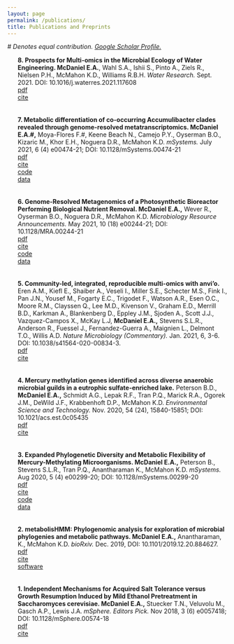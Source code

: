 ```yaml
---
layout: page
permalink: /publications/
title: Publications and Preprints
---
```


<i># Denotes equal contribution. <a href="https://scholar.google.com/citations?user=OJFxBWMAAAAJ&hl=en">Google Scholar Profile.</a></i>

<ul>
<b>8. Prospects for Multi-omics in the Microbial Ecology of Water Engineering. McDaniel E.A.</b>, Wahl S.A., Ishii S., Pinto A., Ziels R., Nielsen P.H., McMahon K.D., Williams R.B.H. <i>Water Research.</i> Sept. 2021. DOI: 10.1016/j.waterres.2021.117608 <br>
		<a href=""><div class="color-button">pdf</div></a><a href="../pdfs/McDaniel_WaterRes_Omics_Review.pdf"><div class="color-button">cite</div></a>
	<br>
	<br>
<b>7. Metabolic differentiation of co-occurring Accumulibacter clades revealed through genome-resolved metatranscriptomics. McDaniel E.A.#,</b> Moya-Flores F.#, Keene Beach N., Camejo P.Y., Oyserman B.O., Kizaric M., Khor E.H., 
Noguera D.R., McMahon K.D. <i>mSystems.</i> July 2021, 6 (4) e00474-21; DOI: 10.1128/mSystems.00474-21 <br>
		<a href=""><div class="color-button">pdf</div></a><a href=""><div class="color-button">cite</div></a><a href=""><div class="color-button">code</div></a><a href=""><div class="color-button">data</div></a>
	<br>
	<br>
<b>6. Genome-Resolved Metagenomics of a Photosynthetic Bioreactor Performing Biological Nutrient Removal. McDaniel E.A.,</b> Wever R., Oyserman B.O., Noguera D.R., McMahon K.D. <i>Microbiology Resource Announcements.</i> May 2021, 10 (18) e00244-21; DOI: 10.1128/MRA.00244-21  <br>
		<a href=""><div class="color-button">pdf</div></a><a href=""><div class="color-button">cite</div></a><a href=""><div class="color-button">code</div></a><a href=""><div class="color-button">data</div></a>
	<br>
	<br>
<b>5. Community-led, integrated, reproducible multi-omics with anvi’o.</b> Eren A.M., Kiefl E., Shaiber A., Veseli I., Miller S.E., Schecter M.S., Fink I., Pan J.N., Yousef M., Fogarty E.C., Trigodet F., Watson A.R., Esen O.C., Moore R.M., Clayssen Q., Lee M.D., Kivenson V., Graham E.D., Merrill B.D., Karkman A., Blankenberg D., Eppley J.M., Sjoden A., Scott J.J., Vazquez-Campos X., McKay L.J, <b>McDaniel E.A.,</b> Stevens S.L.R., Anderson R., Fuessel J., Fernandez-Guerra A., Maignien L., Delmont T.O., Willis A.D.  <i>Nature Microbiology (Commentary).</i> Jan. 2021, 6, 3-6. DOI: 10.1038/s41564-020-00834-3.  <br>
		<a href=""><div class="color-button">pdf</div></a><a href=""><div class="color-button">cite</div></a>
	<br>
	<br>
	<b>4. Mercury methylation genes identified across diverse anaerobic microbial guilds in a eutrophic sulfate-enriched lake.</b> Peterson B.D., <b>McDaniel E.A.,</b> Schmidt A.G., Lepak R.F., Tran P.Q., Marick R.A., Ogorek J.M., DeWild J.F., Krabbenhoft D.P., McMahon K.D.  <i>Environmental Science and Technology.</i> Nov. 2020, 54 (24), 15840-15851; DOI: 10.1021/acs.est.0c05435 <br>
		<a href=""><div class="color-button">pdf</div></a><a href=""><div class="color-button">cite</div></a>
	<br>
	<br>
	<b>3. Expanded Phylogenetic Diversity and Metabolic Flexibility of Mercury-Methylating Microorganisms. McDaniel E.A.,</b> Peterson B., Stevens S.L.R., Tran P.Q., Anantharaman K., McMahon K.D. <i>mSystems.</i> Aug 2020, 5 (4) e00299-20; DOI: 10.1128/mSystems.00299-20 <br>
		<a href=""><div class="color-button">pdf</div></a><a href=""><div class="color-button">cite</div></a><a href="https://github.com/elizabethmcd/MEHG"><div class="color-button">code</div></a><a href=""><div class="color-button">data</div></a>
	<br>
	<br>
	<b>2. metabolisHMM: Phylogenomic analysis for exploration of microbial phylogenies and metabolic pathways. McDaniel E.A.,</b> Anantharaman, K., McMahon K.D. <i>bioRxiv.</i> Dec. 2019, DOI: 10.1101/2019.12.20.884627. <br>
		<a href=""><div class="color-button">pdf</div></a><a href=""><div class="color-button">cite</div></a><a href="https://github.com/elizabethmcd/MEHG"><div class="color-button">software</div></a>
	<br>
	<br>
<b>1. Independent Mechanisms for Acquired Salt Tolerance versus Growth Resumption Induced by Mild Ethanol Pretreatment in Saccharomyces cerevisiae. McDaniel E.A.,</b> Stuecker T.N., Veluvolu M., Gasch A.P., Lewis J.A. <i>mSphere. Editors Pick. </i> Nov 2018, 3 (6) e0057418; DOI: 10.1128/mSphere.00574-18 <br>
		<a href=""><div class="color-button">pdf</div></a><a href=""><div class="color-button">cite</div>
	<br>
	<br>
